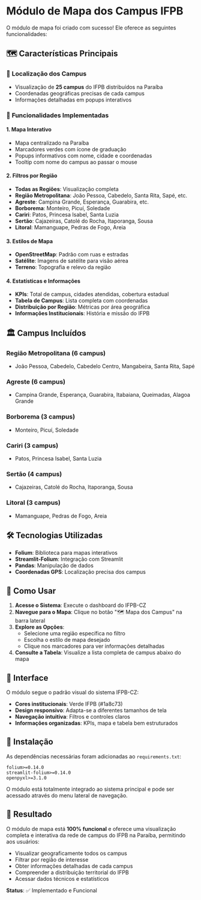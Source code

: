 # Módulo de Mapa dos Campus IFPB

O módulo de mapa foi criado com sucesso! Ele oferece as seguintes funcionalidades:

## 🗺️ Características Principais

### 📍 **Localização dos Campus**
- Visualização de **25 campus** do IFPB distribuídos na Paraíba
- Coordenadas geográficas precisas de cada campus
- Informações detalhadas em popups interativos

### 🎯 **Funcionalidades Implementadas**

#### **1. Mapa Interativo**
- Mapa centralizado na Paraíba
- Marcadores verdes com ícone de graduação
- Popups informativos com nome, cidade e coordenadas
- Tooltip com nome do campus ao passar o mouse

#### **2. Filtros por Região**
- **Todas as Regiões**: Visualização completa
- **Região Metropolitana**: João Pessoa, Cabedelo, Santa Rita, Sapé, etc.
- **Agreste**: Campina Grande, Esperança, Guarabira, etc.
- **Borborema**: Monteiro, Picuí, Soledade
- **Cariri**: Patos, Princesa Isabel, Santa Luzia
- **Sertão**: Cajazeiras, Catolé do Rocha, Itaporanga, Sousa
- **Litoral**: Mamanguape, Pedras de Fogo, Areia

#### **3. Estilos de Mapa**
- **OpenStreetMap**: Padrão com ruas e estradas
- **Satélite**: Imagens de satélite para visão aérea
- **Terreno**: Topografia e relevo da região

#### **4. Estatísticas e Informações**
- **KPIs**: Total de campus, cidades atendidas, cobertura estadual
- **Tabela de Campus**: Lista completa com coordenadas
- **Distribuição por Região**: Métricas por área geográfica
- **Informações Institucionais**: História e missão do IFPB

## 🏛️ Campus Incluídos

### **Região Metropolitana (6 campus)**
- João Pessoa, Cabedelo, Cabedelo Centro, Mangabeira, Santa Rita, Sapé

### **Agreste (6 campus)**
- Campina Grande, Esperança, Guarabira, Itabaiana, Queimadas, Alagoa Grande

### **Borborema (3 campus)**
- Monteiro, Picuí, Soledade

### **Cariri (3 campus)**
- Patos, Princesa Isabel, Santa Luzia

### **Sertão (4 campus)**
- Cajazeiras, Catolé do Rocha, Itaporanga, Sousa

### **Litoral (3 campus)**
- Mamanguape, Pedras de Fogo, Areia

## 🛠️ Tecnologias Utilizadas

- **Folium**: Biblioteca para mapas interativos
- **Streamlit-Folium**: Integração com Streamlit
- **Pandas**: Manipulação de dados
- **Coordenadas GPS**: Localização precisa dos campus

## 📱 Como Usar

1. **Acesse o Sistema**: Execute o dashboard do IFPB-CZ
2. **Navegue para o Mapa**: Clique no botão "🗺️ Mapa dos Campus" na barra lateral
3. **Explore as Opções**:
   - Selecione uma região específica no filtro
   - Escolha o estilo de mapa desejado
   - Clique nos marcadores para ver informações detalhadas
4. **Consulte a Tabela**: Visualize a lista completa de campus abaixo do mapa

## 🎨 Interface

O módulo segue o padrão visual do sistema IFPB-CZ:
- **Cores institucionais**: Verde IFPB (#1a8c73)
- **Design responsivo**: Adapta-se a diferentes tamanhos de tela
- **Navegação intuitiva**: Filtros e controles claros
- **Informações organizadas**: KPIs, mapa e tabela bem estruturados

## 🔧 Instalação

As dependências necessárias foram adicionadas ao `requirements.txt`:
```
folium>=0.14.0
streamlit-folium>=0.14.0
openpyxl>=3.1.0
```

O módulo está totalmente integrado ao sistema principal e pode ser acessado através do menu lateral de navegação.

## 🎯 Resultado

O módulo de mapa está **100% funcional** e oferece uma visualização completa e interativa da rede de campus do IFPB na Paraíba, permitindo aos usuários:

- Visualizar geograficamente todos os campus
- Filtrar por região de interesse
- Obter informações detalhadas de cada campus
- Compreender a distribuição territorial do IFPB
- Acessar dados técnicos e estatísticos

**Status**: ✅ Implementado e Funcional
